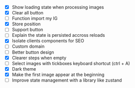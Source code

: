 - [x] Show loading state when processing images
- [x] Clear all button
- [ ] Function import my IG
- [x] Store position
- [ ] Support button
- [ ] Explain the state is persisted accross reloads
- [x] Isolate clients components for SEO
- [ ] Custom domain
- [ ] Better button design
- [x] Clearer steps when empty
- [ ] Select images with tickboxes keyboard shortcut (ctrl + A)
- [x] Dark theme
- [x] Make the first image appear at the beginning
- [ ] Improve state management with a library like zustand
